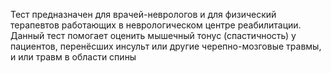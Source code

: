 Тест предназначен для врачей-неврологов и для физический терапевтов работающих в неврологическом центре реабилитации. Данный тест помогает оценить  мышечный тонус (спастичность) у пациентов, перенёсших инсульт или другие черепно-мозговые травмы, и или травм в области спины 
